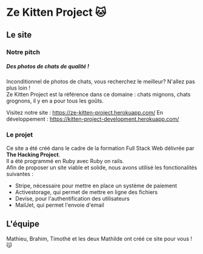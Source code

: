 # Ze Kitten Project 🐱

## Le site

### Notre pitch

##### Des photos de chats de qualité !

Inconditionnel de photos de chats, vous recherchez le meilleur? N'allez pas plus loin !  
Ze Kitten Project est la référence dans ce domaine : chats mignons, chats grognons, il y en a pour tous les goûts. 
  
Visitez notre site : https://ze-kitten-project.herokuapp.com/
En développement : https://kitten-project-development.herokuapp.com/

### Le projet

Ce site a été créé dans le cadre de la formation Full Stack Web délivrée par **The Hacking Project**.  
Il a été programmé en Ruby avec Ruby on rails.   
Afin de proposer un site viable et solide, nous avons utilisé les fonctionalités suivantes :  
* Stripe, nécessaire pour mettre en place un système de paiement
* Activestorage, qui permet de mettre en ligne des fichiers
* Devise, pour l'authentification des utilisateurs
* MailJet, qui permet l'envoie d'email


## L'équipe

Mathieu, Brahim, Timothé et les deux Mathilde ont créé ce site pour vous ! 😽
